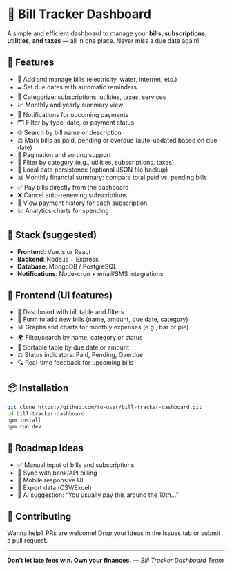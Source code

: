# 💸 Bill Tracker Dashboard

A simple and efficient dashboard to manage your **bills, subscriptions, utilities, and taxes** — all in one place. Never miss a due date again!

## 📌 Features

* 🧾 Add and manage bills (electricity, water, internet, etc.)
* 🗕️ Set due dates with automatic reminders
* 📂 Categorize: subscriptions, utilities, taxes, services
* 📈 Monthly and yearly summary view
* 🔔 Notifications for upcoming payments
* 🗂️ Filter by type, date, or payment status
* 🌐 Search by bill name or description
* ⚖️ Mark bills as paid, pending or overdue (auto-updated based on due date)
* 📅 Pagination and sorting support
* 🔎 Filter by category (e.g., utilities, subscriptions, taxes)
* 📃 Local data persistence (optional JSON file backup)
* 📊 Monthly financial summary: compare total paid vs. pending bills
* ✅ Pay bills directly from the dashboard
* ❌ Cancel auto-renewing subscriptions
* 📜 View payment history for each subscription
* 📈 Analytics charts for spending

## 🚀 Stack (suggested)

* **Frontend**: Vue.js or React
* **Backend**: Node.js + Express
* **Database**: MongoDB / PostgreSQL
* **Notifications**: Node-cron + email/SMS integrations

## 🚀 Frontend (UI features)

* 📆 Dashboard with bill table and filters
* 📌 Form to add new bills (name, amount, due date, category)
* 📊 Graphs and charts for monthly expenses (e.g., bar or pie)
* 🌍 Filter/search by name, category or status
* 🔎 Sortable table by due date or amount
* ⚖️ Status indicators: Paid, Pending, Overdue
* 🔍 Real-time feedback for upcoming bills

## 📦 Installation

```bash
git clone https://github.com/tu-user/bill-tracker-dashboard.git
cd bill-tracker-dashboard
npm install
npm run dev
```

## 🧐 Roadmap Ideas

* ✅ Manual input of bills and subscriptions
* 🔄 Sync with bank/API billing
* 📱 Mobile responsive UI
* 📄 Export data (CSV/Excel)
* 🧠 AI suggestion: “You usually pay this around the 10th…”

## 🙌 Contributing

Wanna help? PRs are welcome! Drop your ideas in the Issues tab or submit a pull request.

---

**Don’t let late fees win. Own your finances.**
*— Bill Tracker Dashboard Team*
